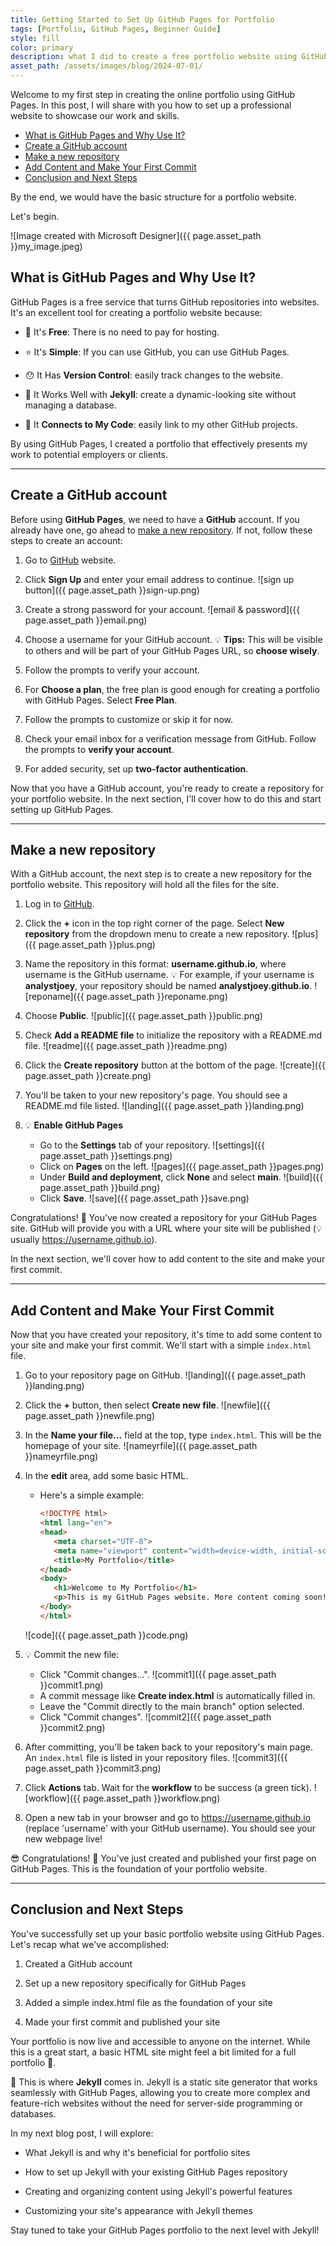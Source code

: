 ```yaml
---
title: Getting Started to Set Up GitHub Pages for Portfolio
tags: [Portfolio, GitHub Pages, Beginner Guide]
style: fill
color: primary
description: what I did to create a free portfolio website using GitHub Pages
asset_path: /assets/images/blog/2024-07-01/
---
```

Welcome to my first step in creating the online portfolio using GitHub Pages. In this post, I will share with you how to set up a professional website to showcase our work and skills.

- [What is GitHub Pages and Why Use It?](#what-is-github-pages-and-why-use-it)
- [Create a GitHub account](#create-a-github-account)
- [Make a new repository](#make-a-new-repository)
- [Add Content and Make Your First Commit](#add-content-and-make-your-first-commit)
- [Conclusion and Next Steps](#conclusion-and-next-steps)

By the end, we would have the basic structure for a portfolio website.

Let's begin.

![Image created with Microsoft Designer]({{ page.asset_path }}my_image.jpeg)

## What is GitHub Pages and Why Use It?

GitHub Pages is a free service that turns GitHub repositories into websites. It's an excellent tool for creating a portfolio website because:

- :dancers: It's **Free**: There is no need to pay for hosting.
  
- :star: It's **Simple**: If you can use GitHub, you can use GitHub Pages.
  
- :hushed: It Has **Version Control**: easily track changes to the website.
  
- :eyes: It Works Well with **Jekyll**: create a dynamic-looking site without managing a database.
  
- :flags: It **Connects to My Code**: easily link to my other GitHub projects.

By using GitHub Pages, I created a portfolio that effectively presents my work to potential employers or clients.

---

## Create a GitHub account

Before using **GitHub Pages**, we need to have a **GitHub** account. If you already have one, go ahead to [make a new repository](#make-a-new-repository). If not, follow these steps to create an account:

1. Go to [GitHub](https://github.com) website.

2. Click **Sign Up** and enter your email address to continue.
   ![sign up button]({{ page.asset_path }}sign-up.png)

3. Create a strong password for your account.
   ![email & password]({{ page.asset_path }}email.png)

4. Choose a username for your GitHub account. :bulb: **Tips:** This will be visible to others and will be part of your GitHub Pages URL, so **choose wisely**.

5. Follow the prompts to verify your account.

6. For **Choose a plan**, the free plan is good enough for creating a portfolio with GitHub Pages. Select **Free Plan**.

7. Follow the prompts to customize or skip it for now.

8. Check your email inbox for a verification message from GitHub. Follow the prompts to **verify your account**.

9. For added security, set up **two-factor authentication**.

Now that you have a GitHub account, you're ready to create a repository for your portfolio website. In the next section, I'll cover how to do this and start setting up GitHub Pages.

---

## Make a new repository

With a GitHub account, the next step is to create a new repository for the portfolio website. This repository will hold all the files for the site.

1. Log in to [GitHub](https://github.com).

2. Click the **+** icon in the top right corner of the page. Select **New repository** from the dropdown menu to create a new repository.
   ![plus]({{ page.asset_path }}plus.png)

3. Name the repository in this format: **username.github.io**, where username is the GitHub username. :bulb: For example, if your username is **analystjoey**, your repository should be named **analystjoey.github.io**.
   ![reponame]({{ page.asset_path }}reponame.png)

4. Choose **Public**.
   ![public]({{ page.asset_path }}public.png)

5. Check **Add a README file** to initialize the repository with a README.md file.
   ![readme]({{ page.asset_path }}readme.png)

6. Click the **Create repository** button at the bottom of the page.
   ![create]({{ page.asset_path }}create.png)

7. You'll be taken to your new repository's page. You should see a README.md file listed.
   ![landing]({{ page.asset_path }}landing.png)

8. :bulb: **Enable GitHub Pages**
    - Go to the **Settings** tab of your repository.
    ![settings]({{ page.asset_path }}settings.png)
    - Click on **Pages** on the left.
    ![pages]({{ page.asset_path }}pages.png)
    - Under **Build and deployment**, click **None** and select **main**.
    ![build]({{ page.asset_path }}build.png)
    - Click **Save**.
    ![save]({{ page.asset_path }}save.png)

Congratulations! :tada: You've now created a repository for your GitHub Pages site. GitHub will provide you with a URL where your site will be published (:bulb: usually https://username.github.io).

In the next section, we'll cover how to add content to the site and make your first commit.

---

## Add Content and Make Your First Commit

Now that you have created your repository, it's time to add some content to your site and make your first commit. We'll start with a simple `index.html` file.

1. Go to your repository page on GitHub.
   ![landing]({{ page.asset_path }}landing.png)

2. Click the **+** button, then select **Create new file**.
   ![newfile]({{ page.asset_path }}newfile.png)

3. In the **Name your file...** field at the top, type `index.html`. This will be the homepage of your site.
   ![nameyrfile]({{ page.asset_path }}nameyrfile.png)

4. In the **edit** area, add some basic HTML.
   - Here's a simple example:
  
      ```html
      <!DOCTYPE html>
      <html lang="en">
      <head>
         <meta charset="UTF-8">
         <meta name="viewport" content="width=device-width, initial-scale=1.0">
         <title>My Portfolio</title>
      </head>
      <body>
         <h1>Welcome to My Portfolio</h1>
         <p>This is my GitHub Pages website. More content coming soon!</p>
      </body>
      </html>
      ```

   ![code]({{ page.asset_path }}code.png)

5. :bulb: Commit the new file:
    - Click "Commit changes...".
        ![commit1]({{ page.asset_path }}commit1.png)
    - A commit message like **Create index.html** is automatically filled in.
    - Leave the "Commit directly to the main branch" option selected.
    - Click "Commit changes".
        ![commit2]({{ page.asset_path }}commit2.png)

6. After committing, you'll be taken back to your repository's main page. An `index.html` file is listed in your repository files.
   ![commit3]({{ page.asset_path }}commit3.png)

7. Click **Actions** tab. Wait for the **workflow** to be success (a green tick).
   ![workflow]({{ page.asset_path }}workflow.png)

8. Open a new tab in your browser and go to https://username.github.io (replace 'username' with your GitHub username). You should see your new webpage live!

:sunglasses: Congratulations! :tada: You've just created and published your first page on GitHub Pages. This is the foundation of your portfolio website.

---

## Conclusion and Next Steps

You've successfully set up your basic portfolio website using GitHub Pages. Let's recap what we've accomplished:

1. Created a GitHub account

2. Set up a new repository specifically for GitHub Pages

3. Added a simple index.html file as the foundation of your site

4. Made your first commit and published your site

Your portfolio is now live and accessible to anyone on the internet. While this is a great start, a basic HTML site might feel a bit limited for a full portfolio :bear:.

:raising_hand: This is where **Jekyll** comes in. Jekyll is a static site generator that works seamlessly with GitHub Pages, allowing you to create more complex and feature-rich websites without the need for server-side programming or databases.

In my next blog post, I will explore:

- What Jekyll is and why it's beneficial for portfolio sites

- How to set up Jekyll with your existing GitHub Pages repository

- Creating and organizing content using Jekyll's powerful features

- Customizing your site's appearance with Jekyll themes

Stay tuned to take your GitHub Pages portfolio to the next level with Jekyll!
